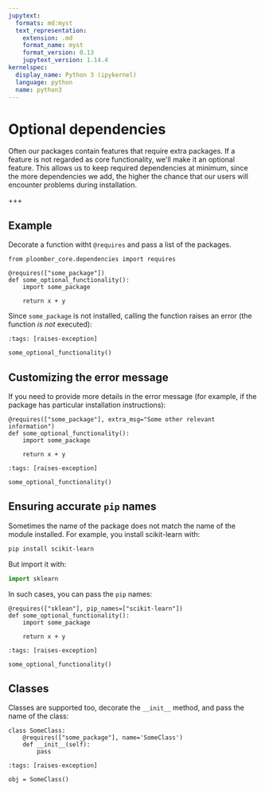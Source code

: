 ```yaml
---
jupytext:
  formats: md:myst
  text_representation:
    extension: .md
    format_name: myst
    format_version: 0.13
    jupytext_version: 1.14.4
kernelspec:
  display_name: Python 3 (ipykernel)
  language: python
  name: python3
---
```


# Optional dependencies

Often our packages contain features that require extra packages. If a feature is not regarded as core functionality, we'll make it an optional feature. This allows us to keep required dependencies at minimum, since the more dependencies we add, the higher the chance that our users will encounter problems during installation.

+++

## Example

Decorate a function witht `@requires` and pass a list of the packages.

```{code-cell} ipython3
from ploomber_core.dependencies import requires

@requires(["some_package"])
def some_optional_functionality():
    import some_package

    return x + y
```

Since `some_package` is not installed, calling the function raises an error (the function *is not* executed):

```{code-cell} ipython3
:tags: [raises-exception]

some_optional_functionality()
```

## Customizing the error message

If you need to provide more details in the error message (for example, if the package has particular installation instructions):

```{code-cell} ipython3
@requires(["some_package"], extra_msg="Some other relevant information")
def some_optional_functionality():
    import some_package

    return x + y
```

```{code-cell} ipython3
:tags: [raises-exception]

some_optional_functionality()
```

## Ensuring accurate `pip` names

Sometimes the name of the package does not match the name of the module installed. For example, you install scikit-learn with:

```sh
pip install scikit-learn
```

But import it with:

```python
import sklearn
```

In such cases, you can pass the `pip` names:

```{code-cell} ipython3
@requires(["sklean"], pip_names=["scikit-learn"])
def some_optional_functionality():
    import some_package

    return x + y
```

```{code-cell} ipython3
:tags: [raises-exception]

some_optional_functionality()
```

## Classes

Classes are supported too, decorate the `__init__` method, and pass the name of the class:

```{code-cell} ipython3
class SomeClass:
    @requires(["some_package"], name='SomeClass')
    def __init__(self):
        pass
```

```{code-cell} ipython3
:tags: [raises-exception]

obj = SomeClass()
```
